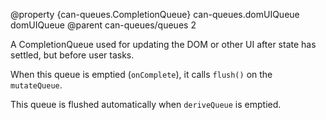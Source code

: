 @property {can-queues.CompletionQueue} can-queues.domUIQueue domUIQueue
@parent can-queues/queues 2


A CompletionQueue used for updating the DOM or other UI after state has settled, but before user tasks.

When this queue is emptied (`onComplete`), it calls `flush()` on the `mutateQueue`.

This queue is flushed automatically when `deriveQueue` is emptied.
